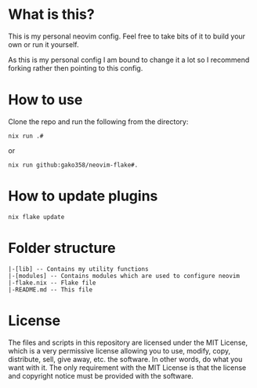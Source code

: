 # What is this?
This is my personal neovim config. Feel free to take bits of it to build your own or run it yourself.

As this is my personal config I am bound to change it a lot so I recommend forking rather then pointing to
this config.

# How to use
Clone the repo and run the following from the directory:
```
nix run .#
```
or
```
nix run github:gako358/neovim-flake#.
```

# How to update plugins
```
nix flake update
```

# Folder structure
```
|-[lib] -- Contains my utility functions
|-[modules] -- Contains modules which are used to configure neovim
|-flake.nix -- Flake file
|-README.md -- This file
```

# License
The files and scripts in this repository are licensed under the MIT License, which is a very 
permissive license allowing you to use, modify, copy, distribute, sell, give away, etc. the software. 
In other words, do what you want with it. The only requirement with the MIT License is that the license 
and copyright notice must be provided with the software.

